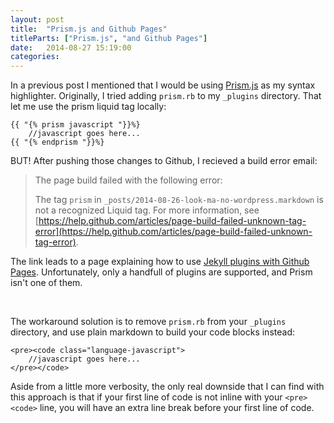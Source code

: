 ```yaml
---
layout: post
title:  "Prism.js and Github Pages"
titleParts: ["Prism.js", "and Github Pages"]
date:   2014-08-27 15:19:00
categories:
---
```


In a previous post I mentioned that I would be using [Prism.js](http://prismjs.com/) as my syntax highlighter. Originally, I tried adding <code class="language-*">prism.rb</code> to my <code class="language-*">_plugins</code> directory. That let me use the prism liquid tag locally:

<pre class="language-*"><code class="language-*">{{ "{% prism javascript "}}%}
    //javascript goes here...
{{ "{% endprism "}}%}
</code></pre>

BUT! After pushing those changes to Github, I recieved a build error email:

> The page build failed with the following error:
>
> The tag `prism` in `_posts/2014-08-26-look-ma-no-wordpress.markdown` is not a recognized Liquid tag. For more information, see [https://help.github.com/articles/page-build-failed-unknown-tag-error](https://help.github.com/articles/page-build-failed-unknown-tag-error).

The link leads to a page explaining how to use [Jekyll plugins with Github Pages](https://help.github.com/articles/using-jekyll-plugins-with-github-pages). Unfortunately, only a handfull of plugins are supported, and Prism isn't one of them.

<br/>

The workaround solution is to remove <code class="language-*">prism.rb</code> from your <code class="language-*">_plugins</code> directory, and use plain markdown to build your code blocks instead:

<pre class="language-markup"><code class="language-markup">&lt;pre&gt;&lt;code class="language-javascript"&gt;
    //javascript goes here...
&lt;/pre&gt;&lt;/code&gt;
</code></pre>

Aside from a little more verbosity, the only real downside that I can find with this approach is that if your first line of code is not inline with your <code class="language-*">&lt;pre&gt;&lt;code&gt;</code> line, you will have an extra line break before your first line of code.